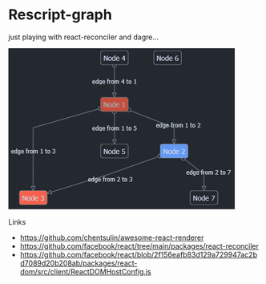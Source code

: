 # Rescript-graph

just playing with react-reconciler and dagre...

![screenshot](screenshot.png)

Links
- https://github.com/chentsulin/awesome-react-renderer
- https://github.com/facebook/react/tree/main/packages/react-reconciler
- https://github.com/facebook/react/blob/2f156eafb83d129a729947ac2bd7089d20b208ab/packages/react-dom/src/client/ReactDOMHostConfig.js
